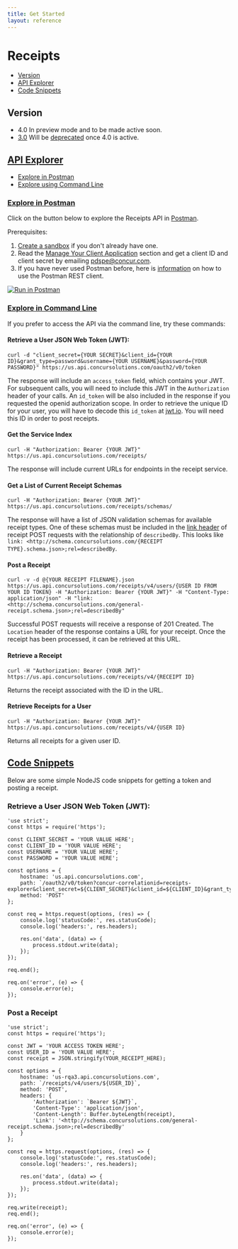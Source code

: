 ```yaml
---
title: Get Started
layout: reference
---
```


# Receipts

- [Version](#version)
- [API Explorer](#explorer)
- [Code Snippets](#code)

## Version

- 4.0 In preview mode and to be made active soon.
- [3.0](https://developer.concur.com/api-reference/expense/receipts/) Will be  [deprecated](https://developer.concur.com/tools-support/reference/deprecation-policy.html) once 4.0 is active.

## <a href="explorer">API Explorer</a>

- <a href="postman">Explore in Postman</a>
- <a href="commandline">Explore using Command Line</a>

### <a href="postman">Explore in Postman</a>

Click on the button below to explore the Receipts API in [Postman](https://www.getpostman.com/docs/introduction).

Prerequisites:

1. [Create a sandbox](https://developer.concur.com/manage-apps/register.html) if you don't already have one.
2. Read the [Manage Your Client Application](#ManageApp) section and get a client ID and client secret by emailing pdspe@concur.com. 
3. If you have never used Postman before, here is [information](https://www.youtube.com/watch?v=jBjXVrS8nXs&list=PLM-7VG-sgbtD8qBnGeQM5nvlpqB_ktaLZ&autoplay=1) on how to use the Postman REST client.

[![Run in Postman](https://run.pstmn.io/button.svg)](https://app.getpostman.com/run-collection/ccb1f53f5fbd3ba26c37)

### <a href="commandline">Explore in Command Line</a>

If you prefer to access the API via the command line, try these commands:

#### Retrieve a User JSON Web Token (JWT):

```
curl -d "client_secret={YOUR SECRET}&client_id={YOUR ID}&grant_type=password&username={YOUR USERNAME}&password={YOUR PASSWORD}" https://us.api.concursolutions.com/oauth2/v0/token
```
The response will include an `access_token` field, which contains your JWT. For subsequent calls, you will need to include this JWT in the `Authorization` header of your calls. An `id_token` will be also included in the response if you requested the openid authorization scope. In order to retrieve the unique ID for your user, you will have to decode this `id_token` at [jwt.io](https://jwt.io/). You will need this ID in order to post receipts.

#### Get the Service Index

```
curl -H "Authorization: Bearer {YOUR JWT}" https://us.api.concursolutions.com/receipts/
```
The response will include current URLs for endpoints in the receipt service.

#### Get a List of Current Receipt Schemas

```
curl -H "Authorization: Bearer {YOUR JWT}" https://us.api.concursolutions.com/receipts/schemas/
```
The response will have a list of JSON validation schemas for available receipt types. One of these schemas must be included in the [link header](http://json-schema.org/latest/json-schema-core.html#anchor35) of receipt POST requests with the relationship of `describedBy`. This looks like `link: <http://schema.concursolutions.com/{RECEIPT TYPE}.schema.json>;rel=describedBy`.

#### Post a Receipt

```
curl -v -d @{YOUR RECEIPT FILENAME}.json https://us.api.concursolutions.com/receipts/v4/users/{USER ID FROM YOUR ID TOKEN} -H "Authorization: Bearer {YOUR JWT}" -H "Content-Type: application/json" -H "link: <http://schema.concursolutions.com/general-receipt.schema.json>;rel=describedBy"
```
Successful POST requests will receive a response of 201 Created. The `Location` header of the response contains a URL for your receipt. Once the receipt has been processed, it can be retrieved at this URL.

#### Retrieve a Receipt

```
curl -H "Authorization: Bearer {YOUR JWT}" https://us.api.concursolutions.com/receipts/v4/{RECEIPT ID}
```
Returns the receipt associated with the ID in the URL.

#### Retrieve Receipts for a User

```
curl -H "Authorization: Bearer {YOUR JWT}" https://us.api.concursolutions.com/receipts/v4/{USER ID}
```
Returns all receipts for a given user ID.

## <a href="#code">Code Snippets</a>

Below are some simple NodeJS code snippets for getting a token and posting a receipt.

### Retrieve a User JSON Web Token (JWT):

```
'use strict';
const https = require('https');

const CLIENT_SECRET = 'YOUR VALUE HERE';
const CLIENT_ID = 'YOUR VALUE HERE';
const USERNAME = 'YOUR VALUE HERE';
const PASSWORD = 'YOUR VALUE HERE';

const options = {
    hostname: 'us.api.concursolutions.com',
    path: `/oauth2/v0/token?concur-correlationid=receipts-explorer&client_secret=${CLIENT_SECRET}&client_id=${CLIENT_ID}&grant_type=password&username=${USERNAME}&password=${PASSWORD}`,
    method: 'POST'
};

const req = https.request(options, (res) => {
    console.log('statusCode:', res.statusCode);
    console.log('headers:', res.headers);

    res.on('data', (data) => {
        process.stdout.write(data);
    });
});

req.end();

req.on('error', (e) => {
    console.error(e);
});
```

### Post a Receipt

```
'use strict';
const https = require('https');

const JWT = 'YOUR ACCESS TOKEN HERE';
const USER_ID = 'YOUR VALUE HERE';
const receipt = JSON.stringify(YOUR_RECEIPT_HERE);

const options = {
    hostname: 'us-rqa3.api.concursolutions.com',
    path: `/receipts/v4/users/${USER_ID}`,
    method: 'POST',
    headers: {
        'Authorization': `Bearer ${JWT}`,
        'Content-Type': 'application/json',
        'Content-Length': Buffer.byteLength(receipt),
        'Link': '<http://schema.concursolutions.com/general-receipt.schema.json>;rel=describedBy'
    }
};

const req = https.request(options, (res) => {
    console.log('statusCode:', res.statusCode);
    console.log('headers:', res.headers);

    res.on('data', (data) => {
        process.stdout.write(data);
    });
});

req.write(receipt);
req.end();

req.on('error', (e) => {
    console.error(e);
});
```


